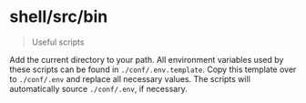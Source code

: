 # shell/src/bin
> Useful scripts

Add the current directory to your path. All environment variables used by these scripts can be found in `./conf/.env.template`. Copy this template over to `./conf/.env` and replace all necessary values. The scripts will automatically source `./conf/.env`, if necessary.
